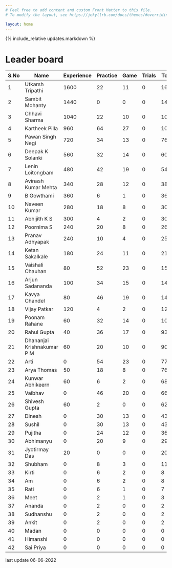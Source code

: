 ```yaml
---
# Feel free to add content and custom Front Matter to this file.
# To modify the layout, see https://jekyllrb.com/docs/themes/#overriding-theme-defaults

layout: home
---
```

{% include_relative updates.markdown %}

# Leader board

|S.No | Name | Experience | Practice | Game | Trials | Total |
|-|-|-|-|-|-|-|
|1 | Utkarsh Tripathi | 1600 | 22 | 11 | 0 | 1633 |
|2 | Sambit Mohanty | 1440 | 0 | 0 | 0 | 1440 |
|3 | Chhavi Sharma | 1040 | 22 | 10 | 0 | 1072 |
|4 | Kartheek Pilla | 960 | 64 | 27 | 0 | 1051 |
|5 | Pawan Singh Negi | 720 | 34 | 13 | 0 | 767 |
|6 | Deepak K Solanki | 560 | 32 | 14 | 0 | 606 |
|7 | Lenin Loitongbam | 480 | 42 | 19 | 0 | 541 |
|8 | Avinash Kumar Mehta | 340 | 28 | 12 | 0 | 380 |
|9 | B Gowthami | 360 | 6 | 1 | 0 | 367 |
|10 | Naveen Kumar | 280 | 18 | 8 | 0 | 306 |
|11 | Abhijith K S | 300 | 4 | 2 | 0 | 306 |
|12 | Poornima S | 240 | 20 | 8 | 0 | 268 |
|13 | Pranav Adhyapak | 240 | 10 | 4 | 0 | 254 |
|14 | Ketan Sakalkale | 180 | 24 | 11 | 0 | 215 |
|15 | Vaishali Chauhan | 80 | 52 | 23 | 0 | 155 |
|16 | Arjun Sadananda | 100 | 34 | 15 | 0 | 149 |
|17 | Kavya Chandel | 80 | 46 | 19 | 0 | 145 |
|18 | Vijay Patkar | 120 | 4 | 2 | 0 | 126 |
|19 | Poonam Rahane | 60 | 32 | 14 | 0 | 106 |
|20 | Rahul Gupta | 40 | 36 | 17 | 0 | 93 |
|21 | Dhananjai Krishnakumar P M | 60 | 20 | 10 | 0 | 90 |
|22 | Arti | 0 | 54 | 23 | 0 | 77 |
|23 | Arya Thomas | 50 | 18 | 8 | 0 | 76 |
|24 | Kunwar Abhikeern | 60 | 6 | 2 | 0 | 68 |
|25 | Vaibhav | 0 | 46 | 20 | 0 | 66 |
|26 | Shivesh Gupta | 60 | 2 | 0 | 0 | 62 |
|27 | Dinesh | 0 | 30 | 13 | 0 | 43 |
|28 | Sushil | 0 | 30 | 13 | 0 | 43 |
|29 | Pujitha | 0 | 24 | 12 | 0 | 36 |
|30 | Abhimanyu | 0 | 20 | 9 | 0 | 29 |
|31 | Jyotirmay Das | 20 | 0 | 0 | 0 | 20 |
|32 | Shubham | 0 | 8 | 3 | 0 | 11 |
|33 | Kirti | 0 | 6 | 2 | 0 | 8 |
|34 | Am | 0 | 6 | 2 | 0 | 8 |
|35 | Rati | 0 | 6 | 1 | 0 | 7 |
|36 | Meet | 0 | 2 | 1 | 0 | 3 |
|37 | Ananda | 0 | 2 | 0 | 0 | 2 |
|38 | Sudhanshu | 0 | 2 | 0 | 0 | 2 |
|39 | Ankit | 0 | 2 | 0 | 0 | 2 |
|40 | Madan | 0 | 0 | 0 | 0 | 0 |
|41 | Himanshi | 0 | 0 | 0 | 0 | 0 |
|42 | Sai Priya | 0 | 0 | 0 | 0 | 0 |


last update 06-06-2022